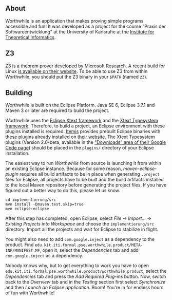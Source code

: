## About

Worthwhile is an application that makes proving simple programs accessible and fun! It was developed as a project for the course "Praxis der Softwareentwicklung" at the University of Karlsruhe at the [Institute for Theoretical Informatics](http://formal.iti.kit.edu).

## Z3

[Z3](http://research.microsoft.com/en-us/um/redmond/projects/z3/) is a theorem prover developed by Microsoft Research. A recent build for Linux [is available on their website](http://research.microsoft.com/en-us/um/redmond/projects/z3/download.html). To be able to use Z3 from within Worthwhile, you should put the Z3 binary in your `$PATH` (named `z3`).

## Building
Worthwhile is built on the Eclipse Platform. Java SE 6, Eclipse 3.7.1 and Maven 3 or later are required to build the project.

Worthwhile uses the [Eclipse Xtext framework](http://www.eclipse.org/Xtext/) and the [Xtext Typesystem framework](http://code.google.com/a/eclipselabs.org/p/xtext-typesystem/). Therefore, to build a project, an Eclipse environment with these plugins installed is required. [Itemis](http://www.itemis.de/) provides prebuilt Eclipse binaries with these plugins already installed on [their website](http://www.itemis.de/). The Xtext Typesystem plugins (Version 2.0-beta, available in the ["Downloads" area of their Google Code page](http://code.google.com/a/eclipselabs.org/p/xtext-typesystem/downloads/list)) should be placed in the `plugins/` directory of your Eclipse installation.

The easiest way to run *Worthwhile* from source is launching it from within an existing Eclipse instance. Because for some reason, *maven-eclipse-plugin* requires all build artifacts to be in place when generating `.project` files for Eclipse, all projects have to be built and the build artifacts installed to the local Maven repository before generating the project files. If you have figured out a better way to do this, please let us know.

	cd implementierung/src
	mvn install -Dmaven.test.skip=true
	mvn eclipse:eclipse

After this step has completed, open Eclipse, select *File → Import... → Existing Projects into Workspace* and choose the `implementierung/src` directory. Import all the projects and wait for Eclipse to stabilize in flight.

You might also need to add `com.google.inject` as a dependency to the product. Find `edu.kit.iti.formal.pse.worthwhile.product/META-INF/MANIFEST.MF`, open it, select the *Dependencies* tab and add `com.google.inject` as a dependency.

Nobody knows why, but to get everything to work you have to open `edu.kit.iti.formal.pse.worthwhile.product/worthwhile.product`, select the *Dependencies* tab and press the *Add Required Plug-ins* button. Now, switch back to the *Overview* tab and in the *Testing* section first select *Synchronize* and then *Launch an Eclipse application*. Boom! You're in for endless hours of fun with Worthwhile!
